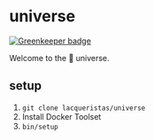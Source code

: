 # universe

[![Greenkeeper badge](https://badges.greenkeeper.io/lacqueristas/universe.svg)](https://greenkeeper.io/)

Welcome to the 💅 universe.


## setup

  1. `git clone lacqueristas/universe`
  2. Install Docker Toolset
  3. `bin/setup`
